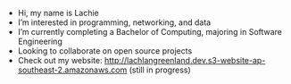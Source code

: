 - Hi, my name is Lachie
- I’m interested in programming, networking, and data
- I’m currently completing a Bachelor of Computing, majoring in Software Engineering
- Looking to collaborate on open source projects
- Check out my website: http://lachlangreenland.dev.s3-website-ap-southeast-2.amazonaws.com (still in progress)

<!---
lach-g/lach-g is a ✨ special ✨ repository because its `README.md` (this file) appears on your GitHub profile.
You can click the Preview link to take a look at your changes.
--->
